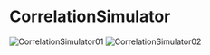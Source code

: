 # CorrelationSimulator

![CorrelationSimulator01](https://user-images.githubusercontent.com/6564727/213481780-733329f4-c7b5-44fd-a90c-e0d48c8cd97b.png)
![CorrelationSimulator02](https://user-images.githubusercontent.com/6564727/213485392-92197cca-9687-4422-bc2f-def24dc4eba0.png)
